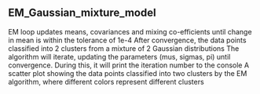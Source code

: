 EM_Gaussian_mixture_model
--------------------------
EM loop updates means, covariances and mixing co-efficients until change in mean is within the tolerance of 1e-4
After convergence, the data points classified into 2 clusters from a mixture of 2 Gaussian distributions
The algorithm will iterate, updating the parameters (mus, sigmas, pi) until convergence. During this, it will print the iteration number to the console
A scatter plot showing the data points classified into two clusters by the EM algorithm, where different colors represent different clusters
